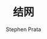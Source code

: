 ---
layout: book
title: 结网
status: read
category: 读书
tags: 读书
keywords: 产品
description: 
author: Stephen Prata 
publisher: 人民邮电出版社
language: 中文
link: http://book.douban.com/subject/10789789/
cover: /public/upload/book/cpp-primer-plus.jpg
---
